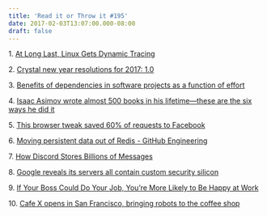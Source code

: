 ```yaml
---
title: 'Read it or Throw it #195'
date: 2017-02-03T13:07:00.000-08:00
draft: false
---
```


1. [At Long Last, Linux Gets Dynamic Tracing](http://thenewstack.io/long-last-linux-gets-dynamic-tracing/)

2. [Crystal new year resolutions for 2017: 1.0](https://crystal-lang.org/2016/12/29/crystal-new-year-resolutions-for-2017-1-0.html)

3. [Benefits of dependencies in software projects as a function of effort](http://eli.thegreenplace.net/2017/benefits-of-dependencies-in-software-projects-as-a-function-of-effort)

4. [Isaac Asimov wrote almost 500 books in his lifetime—these are the six ways he did it](https://qz.com/886038/isaac-asimov-wrote-almost-500-books-in-his-lifetime-these-are-the-6-ways-he-did-it/)

5. [This browser tweak saved 60% of requests to Facebook](https://code.facebook.com/posts/557147474482256)

6. [Moving persistent data out of Redis - GitHub Engineering](https://githubengineering.com/moving-persistent-data-out-of-redis/)

7. [How Discord Stores Billions of Messages](https://blog.discordapp.com/how-discord-stores-billions-of-messages-7fa6ec7ee4c7#.j169uuvl7)

8. [Google reveals its servers all contain custom security silicon](http://www.theregister.co.uk/2017/01/16/google_reveals_its_servers_all_contain_custom_security_silicon/)

9. [If Your Boss Could Do Your Job, You’re More Likely to Be Happy at Work](https://hbr.org/2016/12/if-your-boss-could-do-your-job-youre-more-likely-to-be-happy-at-work)

10. [Cafe X opens in San Francisco, bringing robots to the coffee shop](http://social.techcrunch.com/2017/01/30/cafe-x-opens-in-san-francisco-bringing-robots-to-the-coffee-shop/)